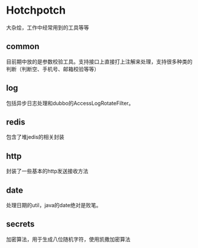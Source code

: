 # Hotchpotch
大杂烩，工作中经常用到的工具等等

## common
目前期中放的是参数校验工具。支持接口上直接打上注解来处理，支持很多种类的判断（判断空、手机号、邮箱校验等等）

## log
包括异步日志处理和dubbo的AccessLogRotateFilter。

## redis
包含了堆jedis的相关封装

## http
封装了一些基本的http发送接收方法

## date
处理日期的util，java的date绝对是败笔。

## secrets
加密算法，用于生成八位随机字符，使用凯撒加密算法